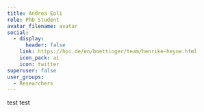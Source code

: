 ```yaml
---
title: Andrea Eoli
role: PhD Student
avatar_filename: avatar
social:
  - display:
      header: false
    link: https://hpi.de/en/boettinger/team/henrike-heyne.html
    icon_pack: ai
    icon: twitter
superuser: false
user_groups:
  - Researchers
---
```

test test